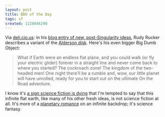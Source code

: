```yaml
---
layout: post
title: BDO of the Day
tags: sf
created: 1220846290
---
```

Via [deli.cio.us](/aggregator/sources/24):  in his [blog entry of new, post-Singularity ideas](http://www.rudyrucker.com/blog/2008/08/25/fresh-sf-futures/), Rudy Rucker describes a variant of the [Alderson disk](http://www.mcdemarco.net/node/329).  Here's his even bigger Big Dumb Object:

> What if Earth were an endless flat plane, and you could walk (or fly your electric glider) forever in a straight line and never come back to where you started?<!--break--> The cockroach zone! The kingdom of the two-headed men! One night there’ll be a rumble and, wow, our little planet will have unrolled, ready for you to start out on the ultimate On the Road adventure.

I know it's [a sign science fiction is dying](/node/474) that I'm tempted to say that this infinite flat earth, like many of his other fresh ideas, is not science fiction at all.  It's more of a [planetary romance](http://en.wikipedia.org/wiki/Planetary_romance) on an infinite backdrop; it's science fantasy.


